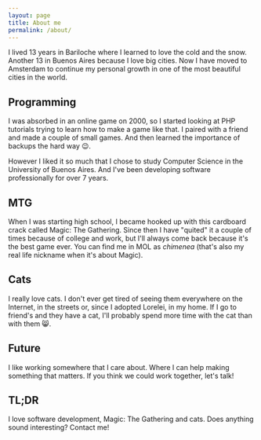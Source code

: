```yaml
---
layout: page
title: About me
permalink: /about/
---
```


I lived 13 years in Bariloche where I learned to love the cold and the snow. Another 13 in Buenos Aires because I love big cities. Now I have moved to Amsterdam to continue my personal growth in one of the most beautiful cities in the world.

## Programming

I was absorbed in an online game on 2000, so I started looking at PHP tutorials trying to learn how to make a game like that. I paired with a friend and made a couple of small games. And then learned the importance of backups the hard way 😉.

However I liked it so much that I chose to study Computer Science in the University of Buenos Aires. And I've been developing software professionally for over 7 years.

## MTG

When I was starting high school, I became hooked up with this cardboard crack called Magic: The Gathering. Since then I have "quited" it a couple of times because of college and work, but I'll always come back because it's the best game ever. You can find me in MOL as *chimenea* (that's also my real life nickname when it's about Magic).

## Cats

I really love cats. I don't ever get tired of seeing them everywhere on the Internet, in the streets or, since I adopted Lorelei, in my home. If I go to friend's and they have a cat, I'll probably spend more time with the cat than with them 😸.

## Future

I like working somewhere that I care about. Where I can help making something that matters. If you think we could work together, let's talk!

## TL;DR
I love software development, Magic: The Gathering and cats. Does anything sound interesting? Contact me!
